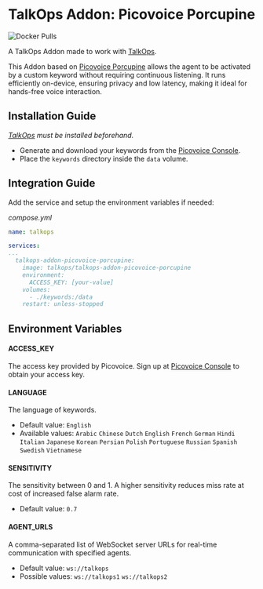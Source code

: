 # TalkOps Addon: Picovoice Porcupine
![Docker Pulls](https://img.shields.io/docker/pulls/talkops/talkops-addon-picovoice-porcupine)

A TalkOps Addon made to work with [TalkOps](https://link.talkops.app/talkops).

This Addon based on [Picovoice Porcupine](https://picovoice.ai/platform/porcupine/) allows the agent to be activated by a custom keyword without requiring continuous listening. It runs efficiently on-device, ensuring privacy and low latency, making it ideal for hands-free voice interaction.

## Installation Guide

_[TalkOps](https://link.talkops.app/install-talkops) must be installed beforehand._

* Generate and download your keywords from the [Picovoice Console](https://console.picovoice.ai).
* Place the `keywords` directory inside the `data` volume.

## Integration Guide

Add the service and setup the environment variables if needed:

_compose.yml_
``` yml
name: talkops

services:
...
  talkops-addon-picovoice-porcupine:
    image: talkops/talkops-addon-picovoice-porcupine
    environment:
      ACCESS_KEY: [your-value]
    volumes:
      - ./keywords:/data
    restart: unless-stopped
```

## Environment Variables

#### ACCESS_KEY

The access key provided by Picovoice. Sign up at [Picovoice Console](https://console.picovoice.ai/signup) to obtain your access key.

#### LANGUAGE

The language of keywords.
* Default value: `English`
* Available values: `Arabic` `Chinese` `Dutch` `English` `French` `German` `Hindi` `Italian` `Japanese` `Korean` `Persian` `Polish` `Portuguese` `Russian` `Spanish` `Swedish` `Vietnamese`

#### SENSITIVITY

The sensitivity between 0 and 1. A higher sensitivity reduces miss rate at cost of increased false alarm rate.
* Default value: `0.7`

#### AGENT_URLS

A comma-separated list of WebSocket server URLs for real-time communication with specified agents.
* Default value: `ws://talkops`
* Possible values: `ws://talkops1` `ws://talkops2`
